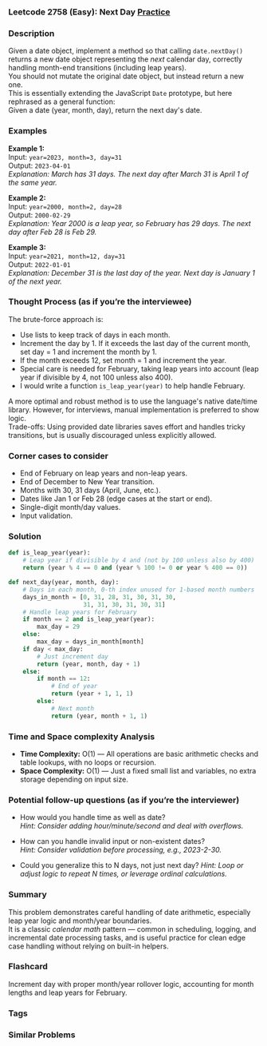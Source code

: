 ### Leetcode 2758 (Easy): Next Day [Practice](https://leetcode.com/problems/next-day)

### Description  
Given a date object, implement a method so that calling `date.nextDay()` returns a new date object representing the *next* calendar day, correctly handling month-end transitions (including leap years).  
You should not mutate the original date object, but instead return a new one.  
This is essentially extending the JavaScript `Date` prototype, but here rephrased as a general function:  
Given a date (year, month, day), return the next day's date.

### Examples  

**Example 1:**  
Input: `year=2023, month=3, day=31`  
Output: `2023-04-01`  
*Explanation: March has 31 days. The next day after March 31 is April 1 of the same year.*

**Example 2:**  
Input: `year=2000, month=2, day=28`  
Output: `2000-02-29`  
*Explanation: Year 2000 is a leap year, so February has 29 days. The next day after Feb 28 is Feb 29.*

**Example 3:**  
Input: `year=2021, month=12, day=31`  
Output: `2022-01-01`  
*Explanation: December 31 is the last day of the year. Next day is January 1 of the next year.*

### Thought Process (as if you’re the interviewee)  
The brute-force approach is:
- Use lists to keep track of days in each month.
- Increment the day by 1. If it exceeds the last day of the current month, set day = 1 and increment the month by 1.  
- If the month exceeds 12, set month = 1 and increment the year.
- Special care is needed for February, taking leap years into account (leap year if divisible by 4, not 100 unless also 400).
- I would write a function `is_leap_year(year)` to help handle February.

A more optimal and robust method is to use the language's native date/time library. However, for interviews, manual implementation is preferred to show logic.  
Trade-offs: Using provided date libraries saves effort and handles tricky transitions, but is usually discouraged unless explicitly allowed.

### Corner cases to consider  
- End of February on leap years and non-leap years.
- End of December to New Year transition.
- Months with 30, 31 days (April, June, etc.).
- Dates like Jan 1 or Feb 28 (edge cases at the start or end).
- Single-digit month/day values.
- Input validation.

### Solution

```python
def is_leap_year(year):
    # Leap year if divisible by 4 and (not by 100 unless also by 400)
    return (year % 4 == 0 and (year % 100 != 0 or year % 400 == 0))

def next_day(year, month, day):
    # Days in each month, 0-th index unused for 1-based month numbers
    days_in_month = [0, 31, 28, 31, 30, 31, 30,
                     31, 31, 30, 31, 30, 31]
    # Handle leap years for February
    if month == 2 and is_leap_year(year):
        max_day = 29
    else:
        max_day = days_in_month[month]
    if day < max_day:
        # Just increment day
        return (year, month, day + 1)
    else:
        if month == 12:
            # End of year
            return (year + 1, 1, 1)
        else:
            # Next month
            return (year, month + 1, 1)
```

### Time and Space complexity Analysis  

- **Time Complexity:** O(1) — All operations are basic arithmetic checks and table lookups, with no loops or recursion.
- **Space Complexity:** O(1) — Just a fixed small list and variables, no extra storage depending on input size.

### Potential follow-up questions (as if you’re the interviewer)  

- How would you handle time as well as date?  
  *Hint: Consider adding hour/minute/second and deal with overflows.*

- How can you handle invalid input or non-existent dates?  
  *Hint: Consider validation before processing, e.g., 2023-2-30.*

- Could you generalize this to N days, not just next day?
  *Hint: Loop or adjust logic to repeat N times, or leverage ordinal calculations.*

### Summary
This problem demonstrates careful handling of date arithmetic, especially leap year logic and month/year boundaries.  
It is a classic *calendar math* pattern — common in scheduling, logging, and incremental date processing tasks, and is useful practice for clean edge case handling without relying on built-in helpers.


### Flashcard
Increment day with proper month/year rollover logic, accounting for month lengths and leap years for February.

### Tags

### Similar Problems
